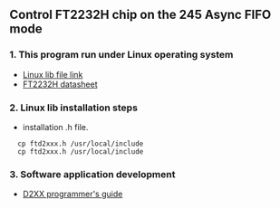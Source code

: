 ## Control FT2232H chip on the 245 Async FIFO mode ##
### 1. This program run under Linux operating system ###
  * [Linux lib file link](http://www.ftdichip.com/Drivers/D2XX.htm)
  * [FT2232H datasheet](http://www.ftdichip.com/Support/Documents/DataSheets/ICs/DS_FT2232D.pdf)
### 2. Linux lib installation steps ###
  * installation .h file.
  ```
    cp ftd2xxx.h /usr/local/include
    cp ftd2xxx.h /usr/local/include
  ```
### 3. Software application development ###
  * [D2XX programmer's guide](http://www.ftdichip.com/Support/Documents/ProgramGuides/D2XX_Programmer's_Guide(FT_000071).pdf)
